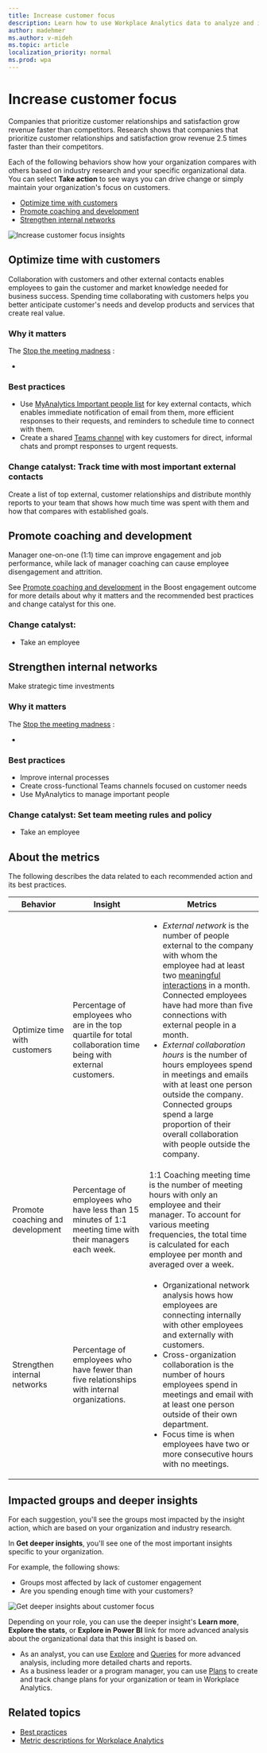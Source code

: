 ```yaml
---
title: Increase customer focus
description: Learn how to use Workplace Analytics data to analyze and increase customer focus
author: madehmer
ms.author: v-mideh
ms.topic: article
localization_priority: normal 
ms.prod: wpa
---
```


# Increase customer focus 

Companies that prioritize customer relationships and satisfaction grow revenue faster than competitors. Research shows that companies that prioritize customer relationships and satisfaction grow revenue 2.5 times faster than their competitors.

Each of the following behaviors show how your organization compares with others based on industry research and your specific organizational data. You can select **Take action** to see ways you can drive change or simply maintain your organization's focus on customers.

* [Optimize time with customers](#optimize-time-with-customers)
* [Promote coaching and development](#promote-coaching-and-development)
* [Strengthen internal networks](#strengthen-internal-networks)

![Increase customer focus insights](../images/wpa/use/increase-customer-focus.png)

## Optimize time with customers

Collaboration with customers and other external contacts enables employees to gain the customer and market knowledge needed for business success. Spending time collaborating with customers helps you better anticipate customer's needs and develop products and services that create real value.

### Why it matters

The [Stop the meeting madness](https://insights.office.com/collaboration/out-of-control-meetings-waste-time-undermine-work/) :

* 

### Best practices

* Use [MyAnalytics Important people list](../myanalytics/use/use-the-insights.md#add-important-people) for key external contacts, which enables immediate notification of email from them, more efficient responses to their requests, and reminders to schedule time to connect with them.
* Create a shared [Teams channel](https://docs.microsoft.com/microsoftteams/teams-channels-overview) with key customers for direct, informal chats and prompt responses to urgent requests.

### Change catalyst: Track time with most important external contacts

Create a list of top external, customer relationships and distribute monthly reports to your team that shows how much time was spent with them and how that compares with established goals.

## Promote coaching and development

Manager one-on-one (1:1) time can improve engagement and job performance, while lack of manager coaching can cause employee disengagement and attrition.

See [Promote coaching and development](boost-engagement.md#promote-coaching-and-development) in the Boost engagement outcome for more details about why it matters and the recommended best practices and change catalyst for this one.

### Change catalyst: 

* Take an employee

## Strengthen internal networks

Make strategic time investments

### Why it matters

The [Stop the meeting madness](https://insights.office.com/collaboration/out-of-control-meetings-waste-time-undermine-work/) :

* 

### Best practices

* Improve internal processes 
* Create cross-functional Teams channels focused on customer needs 
* Use MyAnalytics to manage important people

### Change catalyst: Set team meeting rules and policy

* Take an employee



## About the metrics

The following describes the data related to each recommended action and its best practices.

|Behavior |Insight | Metrics |
|---------|--------------------|----------------------|
|Optimize time with customers  |Percentage of employees who are in the top quartile for total collaboration time being with external customers. |<ul><li> _External network_ is the number of people external to the company with whom the employee had at least two [meaningful interactions](glossary.md#meaningful-interaction-definition) in a month. Connected employees have had more than five connections with external people in a month.</li><li>_External collaboration hours_ is the number of hours employees spend in meetings and emails with at least one person outside the company. Connected groups spend a large proportion of their overall collaboration with people outside the company. </li></ul>|
|Promote coaching and development |Percentage of employees who have less than 15 minutes of 1:1 meeting time with their managers each week. |1:1 Coaching meeting time is the number of meeting hours with only an employee and their manager. To account for various meeting frequencies, the total time is calculated for each employee per month and averaged over a week. |
|Strengthen internal networks |Percentage of employees who have fewer than five relationships with internal organizations. |<ul><li>Organizational network analysis hows how employees are connecting internally with other employees and externally with customers. </li><li>Cross-organization collaboration is the number of hours employees spend in meetings and email with at least one person outside of their own department.  </li><li>Focus time is when employees have two or more consecutive hours with no meetings. </li></ul>|

## Impacted groups and deeper insights

For each suggestion, you'll see the groups most impacted by the insight action, which are based on your organization and industry research.

In **Get deeper insights**, you'll see one of the most important insights specific to your organization.

For example, the following shows:

* Groups most affected by lack of customer engagement
* Are you spending enough time with your customers?

![Get deeper insights about customer focus](../images/wpa/use/deep-cfocus.png)

Depending on your role, you can use the deeper insight's **Learn more**, **Explore the stats**, or **Explore in Power BI** link for more advanced analysis about the organizational data that this insight is based on.

* As an analyst, you can use [Explore](explore-intro.md) and [Queries](../tutorials/query-basics.md) for more advanced analysis, including more detailed charts and reports.
* As a business leader or a program manager, you can use [Plans](../tutorials/solutionsv2-intro.md) to create and track change plans for your organization or team in Workplace Analytics.

## Related topics

* [Best practices](../tutorials/gm-best-practices.md)
* [Metric descriptions for Workplace Analytics](metric-definitions.md)
